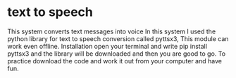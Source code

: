 # text to speech
 This system converts text messages into voice 
In this system I used the python library for text to speech conversion called pyttsx3, This module can work even offline. 
Installation
open your terminal and write pip install pyttsx3 and the library will be downloaded and then you are good to go.
To practice download the code and work it out from your computer and have fun.

